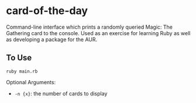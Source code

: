 # card-of-the-day
Command-line interface which prints a randomly queried Magic: The Gathering card to the console.
Used as an exercise for learning Ruby as well as developing a package for the AUR.

## To Use
```ruby main.rb```

Optional Arguments:
- ```-n {x}```: the number of cards to display
